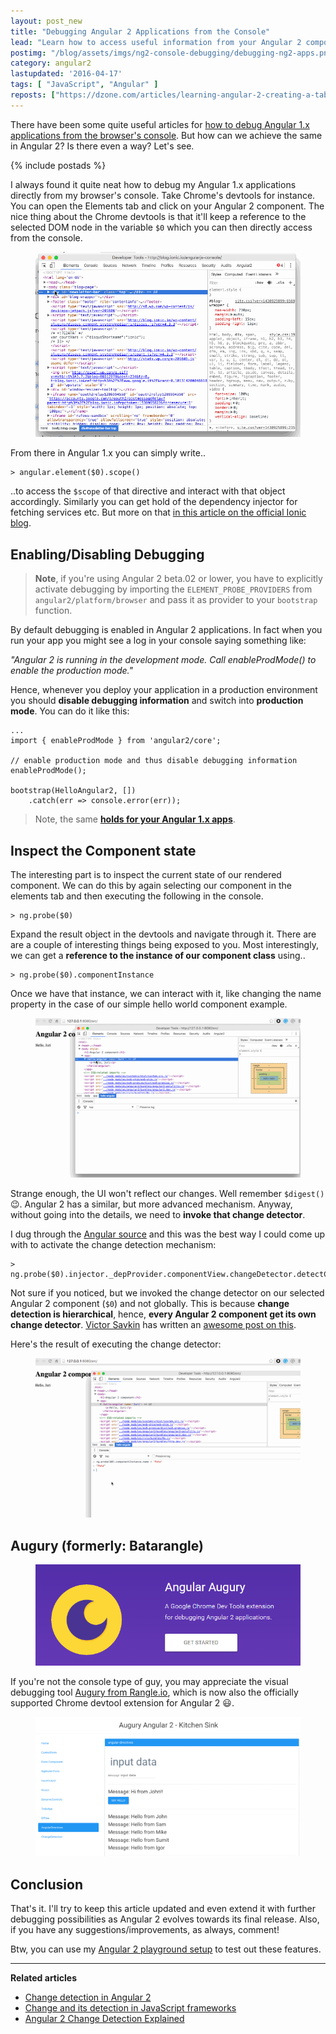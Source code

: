 ```yaml
---
layout: post_new
title: "Debugging Angular 2 Applications from the Console"
lead: "Learn how to access useful information from your Angular 2 components right from your browser's console"
postimg: "/blog/assets/imgs/ng2-console-debugging/debugging-ng2-apps.png"
category: angular2
lastupdated: '2016-04-17'
tags: [ "JavaScript", "Angular" ]
reposts: ["https://dzone.com/articles/learning-angular-2-creating-a-tabs-component"]
---
```


<div class="article-intro">
    There have been some quite useful articles for <a href="http://blog.ionic.io/angularjs-console/" target="_blank">how to debug Angular 1.x applications from the browser's console</a>. But how can we achieve the same in Angular 2? Is there even a way? Let's see.
</div>

{% include postads %}

I always found it quite neat how to debug my Angular 1.x applications directly from my browser's console. Take Chrome's devtools for instance. You can open the Elements tab and click on your Angular 2 component. The nice thing about the Chrome devtools is that it'll keep a reference to the selected DOM node in the variable `$0` which you can then directly access from the console.

<figure>
    <a href="/blog/assets/imgs/ng2-console-debugging/devtools-elements-tab.gif" class="image--zoom">
        <img src="/blog/assets/imgs/ng2-console-debugging/devtools-elements-tab.gif" />
    </a>
</figure>

From there in Angular 1.x you can simply write..

```
> angular.element($0).scope()
```

..to access the `$scope` of that directive and interact with that object accordingly. Similarly you can get hold of the dependency injector for fetching services etc. But more on that [in this article on the official Ionic blog](http://blog.ionic.io/angularjs-console/).

## Enabling/Disabling Debugging

> **Note**, if you're using Angular 2 beta.02 or lower, you have to explicitly activate debugging by importing the `ELEMENT_PROBE_PROVIDERS` from `angular2/platform/browser` and pass it as provider to your `bootstrap` function.

By default debugging is enabled in Angular 2 applications. In fact when you run your app you might see a log in your console saying something like:

_"Angular 2 is running in the development mode. Call enableProdMode() to enable the production mode."_

Hence, whenever you deploy your application in a production environment you should **disable debugging information** and switch into **production mode**. You can do it like this:

```
...
import { enableProdMode } from 'angular2/core';

// enable production mode and thus disable debugging information
enableProdMode();

bootstrap(HelloAngular2, [])
    .catch(err => console.error(err));
```

> Note, the same **[holds for your Angular 1.x apps](/blog/2015/12/perf-startup-ng1/)**.

## Inspect the Component state

The interesting part is to inspect the current state of our rendered component. We can do this by again selecting our component in the elements tab and then executing the following in the console.

```
> ng.probe($0)
```

Expand the result object in the devtools and navigate through it. There are are a couple of interesting things being exposed to you. Most interestingly, we can get a **reference to the instance of our component class** using..

```
> ng.probe($0).componentInstance
```

Once we have that instance, we can interact with it, like changing the name property in the case of our simple hello world component example.

<figure>
    <a href="/blog/assets/imgs/ng2-console-debugging/debug-componentinstance.gif" class="image--zoom">
        <img src="/blog/assets/imgs/ng2-console-debugging/debug-componentinstance.gif" />
    </a>
</figure>

Strange enough, the UI won't reflect our changes. Well remember `$digest()` :wink:. Angular 2 has a similar, but more advanced mechanism. Anyway, without going into the details, we need to **invoke that change detector**.

I dug through the [Angular source](https://github.com/angular/angular) and this was the best way I could come up with to activate the change detection mechanism:

```
> ng.probe($0).injector._depProvider.componentView.changeDetector.detectChanges()
```

Not sure if you noticed, but we invoked the change detector on our selected Angular 2 component (`$0`) and not globally. This is because **change detection is hierarchical**, hence, **every Angular 2 component get its own change detector**. [Victor Savkin](https://twitter.com/victorsavkin) has written an [awesome post on this](http://victorsavkin.com/post/110170125256/change-detection-in-angular-2).

Here's the result of executing the change detector:

<figure>
    <a href="/blog/assets/imgs/ng2-console-debugging/debug-detectchanges.gif" class="image--zoom">
        <img src="/blog/assets/imgs/ng2-console-debugging/debug-detectchanges.gif" />
    </a>
</figure>

## Augury (formerly: Batarangle)

<figure>
    <a href="https://augury.angular.io/">
        <img src="/blog/assets/imgs/ng2-console-debugging/augury.png" />
    </a>
</figure>

If you're not the console type of guy, you may appreciate the visual debugging tool [Augury from Rangle.io](https://augury.angular.io/), which is now also the officially supported Chrome devtool extension for Angular 2 :smiley:.

<figure>
    <a href="/blog/assets/imgs/ng2-console-debugging/augury-screenloop.gif" class="image--zoom">
        <img src="/blog/assets/imgs/ng2-console-debugging/augury-screenloop.gif" />
    </a>
</figure>

## Conclusion

That's it. I'll try to keep this article updated and even extend it with further debugging possibilities as Angular 2 evolves towards its final release. Also, if you have any suggestions/improvements, as always, comment!

Btw, you can use my [Angular 2 playground setup](https://github.com/juristr/angular2-playground) to test out these features.

---

**Related articles**

- [Change detection in Angular 2](http://victorsavkin.com/post/110170125256/change-detection-in-angular-2)
- [Change and its detection in JavaScript frameworks](http://teropa.info/blog/2015/03/02/change-and-its-detection-in-javascript-frameworks.html)
- [Angular 2 Change Detection Explained](http://blog.thoughtram.io/angular/2016/02/22/angular-2-change-detection-explained.html)
